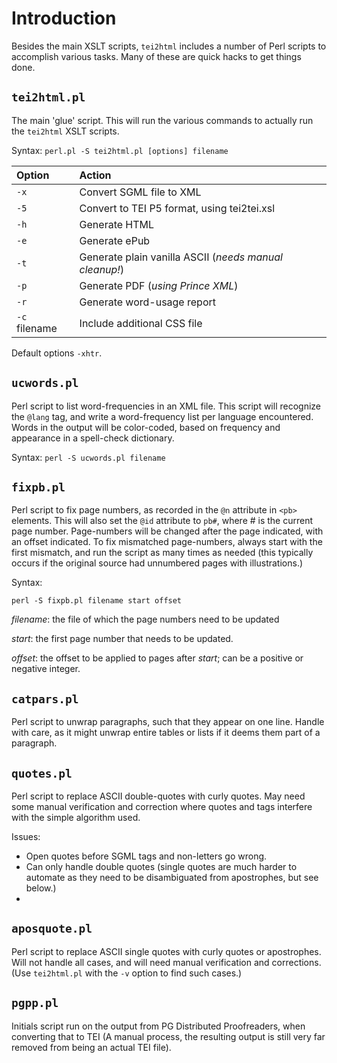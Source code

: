 # Introduction #

Besides the main XSLT scripts, `tei2html` includes a number of Perl scripts to accomplish various tasks. Many of these are quick hacks to get things done.

## `tei2html.pl` ##

The main 'glue' script. This will run the various commands to actually run the `tei2html` XSLT scripts.

Syntax: `perl.pl -S tei2html.pl [options] filename`

| **Option** | **Action** |
|:-----------|:-----------|
| `-x` | Convert SGML file to XML |
| `-5` | Convert to TEI P5 format, using tei2tei.xsl |
| `-h` | Generate HTML |
| `-e` | Generate ePub |
| `-t` | Generate plain vanilla ASCII (_needs manual cleanup!_) |
| `-p` | Generate PDF (_using Prince XML_) |
| `-r` | Generate word-usage report |
| `-c` filename | Include additional CSS file |

Default options `-xhtr`.

## `ucwords.pl` ##

Perl script to list word-frequencies in an XML file. This script will recognize the `@lang` tag, and write a word-frequency list per language encountered. Words in the output will be color-coded, based on frequency and appearance in a spell-check dictionary.

Syntax: `perl -S ucwords.pl filename`

## `fixpb.pl` ##

Perl script to fix page numbers, as recorded in the `@n` attribute in `<pb>` elements. This will also set the `@id` attribute to `pb#`, where # is the current page number. Page-numbers will be changed after the page indicated, with an offset indicated. To fix mismatched page-numbers, always start with the first mismatch, and run the script as many times as needed (this typically occurs if the original source had unnumbered pages with illustrations.)

Syntax:

`perl -S fixpb.pl filename start offset`

_filename_: the file of which the page numbers need to be updated

_start_: the first page number that needs to be updated.

_offset_: the offset to be applied to pages after _start_; can be a positive or negative integer.

## `catpars.pl` ##

Perl script to unwrap paragraphs, such that they appear on one line. Handle with care, as it might unwrap entire tables or lists if it deems them part of a paragraph.

## `quotes.pl` ##

Perl script to replace ASCII double-quotes with curly quotes. May need some manual verification and correction where quotes and tags interfere with the simple algorithm used.

Issues:

  * Open quotes before SGML tags and non-letters go wrong.
  * Can only handle double quotes (single quotes are much harder to automate as they need to be disambiguated from apostrophes, but see below.)
  * 

## `aposquote.pl` ##

Perl script to replace ASCII single quotes with curly quotes or apostrophes. Will not handle all cases, and will need manual verification and corrections. (Use `tei2html.pl` with the `-v` option to find such cases.)

## `pgpp.pl` ##

Initials script run on the output from PG Distributed Proofreaders, when converting that to TEI (A manual process, the resulting output is still very far removed from being an actual TEI file).

